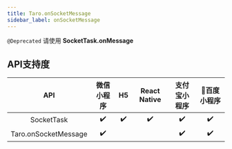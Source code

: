 ```yaml
---
title: Taro.onSocketMessage
sidebar_label: onSocketMessage
---
```



`@Deprecated` 请使用 **SocketTask.onMessage**



## API支持度


| API | 微信小程序 | H5 | React Native | 支付宝小程序 | 百度小程序 |
| :-: | :-: | :-: | :-: | :-: | :-: |
| SocketTask | ✔️ | ✔️ | ✔️ | ✔️ | ✔️ |
| Taro.onSocketMessage | ✔️ |  |  | ✔️ | ✔️ |

